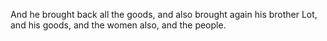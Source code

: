 And he brought back all the goods, and also brought again his brother Lot, and his goods, and the women also, and the people.
